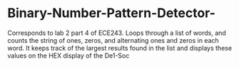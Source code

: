 # Binary-Number-Pattern-Detector-
Corresponds to lab 2 part 4 of ECE243. Loops through a list of words, and counts the string of ones, zeros, and alternating ones and zeros in each word. It keeps track of the largest results found in the list and displays these values on the HEX display of the De1-Soc
